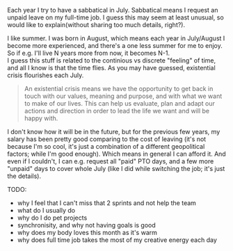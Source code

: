 Each year I try to have a sabbatical in July. Sabbatical means I request an unpaid leave on my full-time job.
I guess this may seem at least unusual, so would like to explain(without sharing too much details, right?).

I like summer. I was born in August, which means each year in July/August I become more experienced, and there's a one less summer for me to enjoy. 
So if e.g. I'll live N years more from now, it becomes N-1. <br>
I guess this stuff is related to the continious vs discrete "feeling" of time, and all I know is that the time flies.
As you may have guessed, existential crisis flourishes each July.

> An existential crisis means we have the opportunity to get back in touch with our values, meaning and purpose, and with what we want to make of our lives. This can help us evaluate, plan and adapt our actions and direction in order to lead the life we want and will be happy with.

I don't know how it will be in the future, but for the previous few years, my salary has been pretty good comparing to the cost of leaving (it's not because I'm so cool, it's just a combination of a different geopolitical factors; while I'm good enough). 
Which means in general I can afford it. And even if I couldn't, I can e.g. request all "paid" PTO days, and a few more "unpaid" days to cover whole July (like I did while switching the job; it's just the details).

TODO:
+ why I feel that I can't miss that 2 sprints and not help the team
+ what do I usually do
+ why do I do pet projects
+ synchronisity, and why not having goals is good
+ why does my body loves this month as it's warm
+ why does full time job takes the most of my creative energy each day
